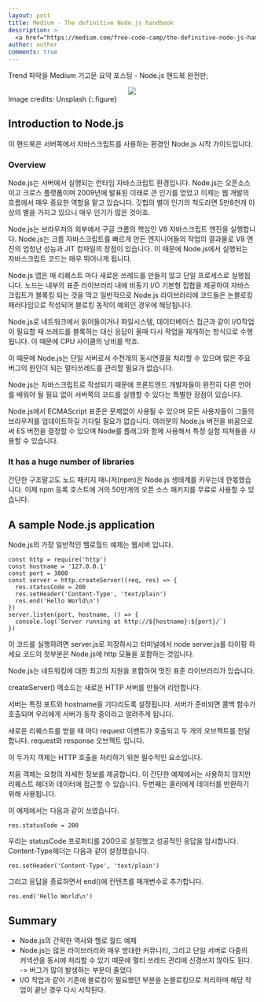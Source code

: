 ```yaml
---
layout: post
title: Medium - The definitive Node.js handbook
description: >
  <a href="https://medium.com/free-code-camp/the-definitive-node-js-handbook-6912378afc6e">원문 - Flavio Copes</a>
author: author
comments: true
---
```

Trend 파악을 Medium 기고문 요약 포스팅 - Node.js 핸드북 완전판;

<center>
<img src="https://miro.medium.com/max/9692/1*7F50Qc-ysFgy6tCjUyruTA.jpeg"/>
</center>
Image credits: Unsplash
{:.figure}

## Introduction to Node.js
이 핸드북은 서버쪽에서 자바스크립트를 사용하는 환경인 Node.js 시작 가이드입니다.

### Overview
Node.js는 서버에서 실행되는 런타임 자바스크립트 환경입니다. Node.js는 오픈소스이고 크로스 플랫폼이며 2009년에 발표된 이래로 큰 인기를 얻었고 이제는 웹 개발의 흐름에서 매우 중요한 역할을 맡고 있습니다. 깃헙의 별이 인기의 척도라면 5만8천개 이상의 별을 가지고 있으니 매우 인기가 많은 것이죠.

Node.js는 브라우저의 외부에서 구글 크롬의 핵심인 V8 자바스크립트 엔진을 실행합니다. Node.js는 크롬 자바스크립트를 빠르게 만든 엔지니어들의 작업의 결과물로 V8 엔진의 엄청난 성능과 JIT 컴파일의 장점이 있습니다. 이 때문에 Node.js에서 실행되는 자바스크립트 코드는 매우 뛰어나게 됩니다.

Node.js 앱은 매 리퀘스트 마다 새로운 쓰레드를 만들지 않고 단일 프로세스로 실행됩니다. 노드는 내부의 표준 라이브러리 내에 비동기 I/O 기본형 집합을 제공하여 자바스크립트가 블록킹 되는 것을 막고 일반적으로 Node.js 라이브러리에 코드들은 논블로킹 패러다임으로 작성되어 블로킹 동작이 예외인 경우에 해당됩니다.

Node.js로 네트워크에서 읽어들이거나 파일시스템, 데이터베이스 접근과 같이 I/O작업이 필요할 때 쓰레드를 블록하는 대신 응답이 올때 다시 작업을 재개하는 방식으로 수행됩니다. 이 때문에 CPU 사이클의 낭비를 막죠.

이 때문에 Node.js는 단일 서버로서 수천개의 동시연결을 처리할 수 있으며 많은 주요 버그의 원인이 되는 멀티쓰레드를 관리할 필요가 없습니다.

Node.js는 자바스크립트로 작성되기 때문에 프론트엔드 개발자들이 완전히 다른 언어를 배워야 될 필요 없이 서버쪽의 코드를 실행할 수 있다는 특별한 장점이 있습니다.

Node.js에서 ECMAScript 표준은 문제없이 사용될 수 있으며 모든 사용자들이 그들의 브라우저를 업데이트하길 기다릴 필요가 없습니다. 여러분의 Node.js 버전을 바꿈으로써 ES 버전을 결정할 수 있으며 Node를 플래그와 함께 사용해서 특정 실험 피쳐들을 사용할 수 있습니다.

### It has a huge number of libraries
간단한 구조말고도 노드 패키지 매니저(npm)은 Node.js 생태계를 키우는데 한몫했습니다. 이제 npm 등록 호스트에 거의 50만개의 오픈 소스 패키지를 무료로 사용할 수 있습니다.

## A sample Node.js application
Node.js의 가장 일반적인 헬로월드 예제는 웹서버 입니다.
```
const http = require('http')
const hostname = '127.0.0.1'
const port = 3000
const server = http.createServer((req, res) => {
  res.statusCode = 200
  res.setHeader('Content-Type', 'text/plain')
  res.end('Hello World\n')
})
server.listen(port, hostname, () => {
  console.log(`Server running at http://${hostname}:${port}/`)
})
```
이 코드를 실행하려면 server.js로 저장하시고 터미널에서 node server.js를 타이핑 하세요
 코드의 첫부분은 Node.js에 http 모듈을 포함하는 것입니다.

 Node.js는 네트워킹에 대한 최고의 지원을 포함하여 멋진 표준 라이브러리가 있습니다.

 createServer() 메소드는 새로운 HTTP 서버를 만들어 리턴합니다.

 서버는 특정 포트와 hostname을 기다리도록 설정됩니다. 서버가 준비되면 콜백 함수가 호출되며 우리에게 서버가 동작 중이라고 알려주게 됩니다.

 새로운 리퀘스트를 받을 때 마다 request 이벤트가 호출되고 두 개의 오브젝트를 전달합니다. request와 response 오브젝트 입니다.

 이 두가지 객체는 HTTP 호출을 처리하기 위한 필수적인 요소입니다.

처음 객체는 요청의 자세한 정보를 제공합니다. 이 간단한 예제에서는 사용하지 않지만 리퀘스트 헤더와 데이터에 접근할 수 있습니다. 두번째는 콜러에게 데이터를 반환하기 위해 사용됩니다.

이 예제에서는 다음과 같이 쓰였습니다.
```
res.statusCode = 200
```
우리는 statusCode 프로퍼티를 200으로 설정했고 성공적인 응답을 암시합니다. Content-Type헤더는 다음과 같이 설정했습니다.
```
res.setHeader('Content-Type', 'text/plain')
```
그리고 응답을 종료하면서 end()에 컨텐츠를 매개변수로 추가합니다.
```
res.end('Hello World\n')
```

## Summary
* Node.js의 간략한 역사와 헬로 월드 예제
* Node.js는 많은 라이브러리와 매우 방대한 커뮤니티, 그리고 단일 서버로 다중의 커넥션을 동시에 처리할 수 있기 때문에 멀티 쓰레드 관리에 신경쓰지 않아도 된다. -> 버그가 많이 발생하는 부분이 줄었다
* I/O 작업과 같이 기존에 블로킹이 필요했던 부분을 논블로킹으로 처리하며 해당 작업이 끝난 경우 다시 시작된다.
